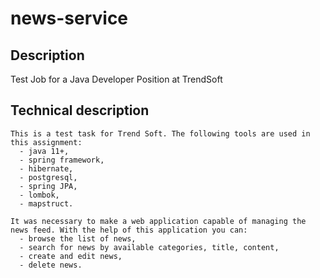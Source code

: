 # news-service
## Description
Test Job for a Java Developer Position at TrendSoft
## Technical description
    This is a test task for Trend Soft. The following tools are used in this assignment:
      - java 11+,
      - spring framework,
      - hibernate,
      - postgresql,
      - spring JPA,
      - lombok,
      - mapstruct.
    
    It was necessary to make a web application capable of managing the news feed. With the help of this application you can: 
      - browse the list of news, 
      - search for news by available categories, title, content, 
      - create and edit news,
      - delete news.
